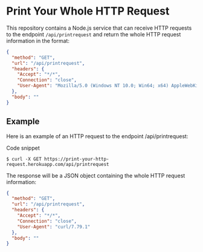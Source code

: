 # Print Your Whole HTTP Request

This repository contains a Node.js service that can receive HTTP requests to the endpoint `/api/printrequest` and return the whole HTTP request information in the format:

```JSON
{
  "method": "GET",
  "url": "/api/printrequest",
  "headers": {
    "Accept": "*/*",
    "Connection": "close",
    "User-Agent": "Mozilla/5.0 (Windows NT 10.0; Win64; x64) AppleWebKit/537.36 (KHTML, like Gecko) Chrome/99.0.4844.84 Safari/537.36"
  },
  "body": ""
}
```

## Example
Here is an example of an HTTP request to the endpoint /api/printrequest:

Code snippet
```
$ curl -X GET https://print-your-http-request.herokuapp.com/api/printrequest
```

The response will be a JSON object containing the whole HTTP request information:

```JSON
{
  "method": "GET",
  "url": "/api/printrequest",
  "headers": {
    "Accept": "*/*",
    "Connection": "close",
    "User-Agent": "curl/7.79.1"
  },
  "body": ""
}
```